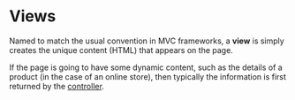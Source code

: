 
# Views

Named to match the usual convention in MVC frameworks, a **view** is simply creates the unique content (HTML) that appears on the page.

If the page is going to have some dynamic content, such as the details of a product (in the case of an online store), then typically the information is first returned by the [controller](../../doc/setup/controllers.md).
